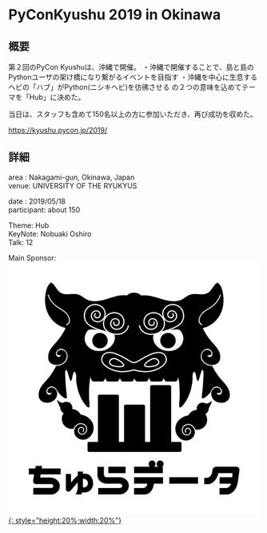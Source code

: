 # PyConKyushu 2019 in Okinawa  

## 概要  
第２回のPyCon Kyushuは、沖縄で開催。
・沖縄で開催することで、島と島のPythonユーザの架け橋になり繋がるイベントを目指す
・沖縄を中心に生息するヘビの「ハブ」がPython(ニシキヘビ)を彷彿させる
の２つの意味を込めてテーマを「Hub」に決めた。

当日は、スタッフも含めて150名以上の方に参加いただき、再び成功を収めた。

https://kyushu.pycon.jp/2019/

## 詳細
area : Nakagami-gun, Okinawa, Japan  
venue: UNIVERSITY OF THE RYUKYUS  

date : 2019/05/18  
participant: about 150  
  
Theme: Hub  
KeyNote: Nobuaki Oshiro  
Talk: 12  
  
Main Sponsor: 
[![Chura DATA Inc.](img/churadata_logo.jpg){: style="height:20%;width:20%"}](https://churadata.okinawa) 
